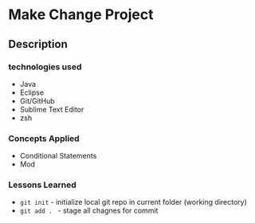 # Make Change Project

## Description


### technologies used
 - Java
 - Eclipse
 - Git/GitHub
 - Sublime Text Editor
 - zsh

 ### Concepts Applied

  - Conditional Statements
  - Mod

 ### Lessons Learned

* `git init` - initialize local git repo in current folder (working directory)
* `git add . ` - stage all chagnes for commit


